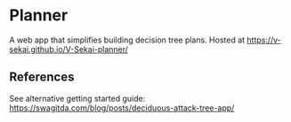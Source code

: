 # Planner

A web app that simplifies building decision tree plans. Hosted at https://v-sekai.github.io/V-Sekai-planner/

## References

See alternative getting started guide: https://swagitda.com/blog/posts/deciduous-attack-tree-app/
